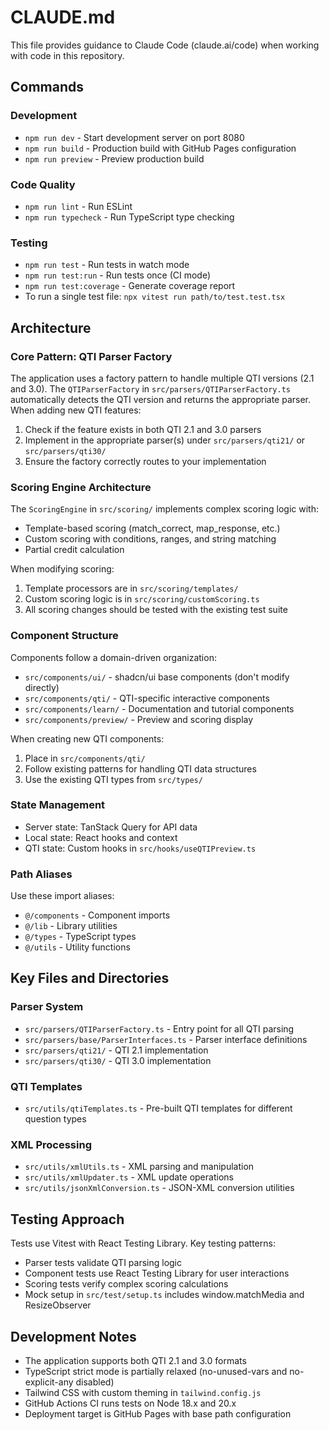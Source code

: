 # CLAUDE.md

This file provides guidance to Claude Code (claude.ai/code) when working with code in this repository.

## Commands

### Development
- `npm run dev` - Start development server on port 8080
- `npm run build` - Production build with GitHub Pages configuration
- `npm run preview` - Preview production build

### Code Quality
- `npm run lint` - Run ESLint
- `npm run typecheck` - Run TypeScript type checking

### Testing
- `npm run test` - Run tests in watch mode
- `npm run test:run` - Run tests once (CI mode)
- `npm run test:coverage` - Generate coverage report
- To run a single test file: `npx vitest run path/to/test.test.tsx`

## Architecture

### Core Pattern: QTI Parser Factory
The application uses a factory pattern to handle multiple QTI versions (2.1 and 3.0). The `QTIParserFactory` in `src/parsers/QTIParserFactory.ts` automatically detects the QTI version and returns the appropriate parser. When adding new QTI features:
1. Check if the feature exists in both QTI 2.1 and 3.0 parsers
2. Implement in the appropriate parser(s) under `src/parsers/qti21/` or `src/parsers/qti30/`
3. Ensure the factory correctly routes to your implementation

### Scoring Engine Architecture
The `ScoringEngine` in `src/scoring/` implements complex scoring logic with:
- Template-based scoring (match_correct, map_response, etc.)
- Custom scoring with conditions, ranges, and string matching
- Partial credit calculation

When modifying scoring:
1. Template processors are in `src/scoring/templates/`
2. Custom scoring logic is in `src/scoring/customScoring.ts`
3. All scoring changes should be tested with the existing test suite

### Component Structure
Components follow a domain-driven organization:
- `src/components/ui/` - shadcn/ui base components (don't modify directly)
- `src/components/qti/` - QTI-specific interactive components
- `src/components/learn/` - Documentation and tutorial components
- `src/components/preview/` - Preview and scoring display

When creating new QTI components:
1. Place in `src/components/qti/`
2. Follow existing patterns for handling QTI data structures
3. Use the existing QTI types from `src/types/`

### State Management
- Server state: TanStack Query for API data
- Local state: React hooks and context
- QTI state: Custom hooks in `src/hooks/useQTIPreview.ts`

### Path Aliases
Use these import aliases:
- `@/components` - Component imports
- `@/lib` - Library utilities
- `@/types` - TypeScript types
- `@/utils` - Utility functions

## Key Files and Directories

### Parser System
- `src/parsers/QTIParserFactory.ts` - Entry point for all QTI parsing
- `src/parsers/base/ParserInterfaces.ts` - Parser interface definitions
- `src/parsers/qti21/` - QTI 2.1 implementation
- `src/parsers/qti30/` - QTI 3.0 implementation

### QTI Templates
- `src/utils/qtiTemplates.ts` - Pre-built QTI templates for different question types

### XML Processing
- `src/utils/xmlUtils.ts` - XML parsing and manipulation
- `src/utils/xmlUpdater.ts` - XML update operations
- `src/utils/jsonXmlConversion.ts` - JSON-XML conversion utilities

## Testing Approach

Tests use Vitest with React Testing Library. Key testing patterns:
- Parser tests validate QTI parsing logic
- Component tests use React Testing Library for user interactions
- Scoring tests verify complex scoring calculations
- Mock setup in `src/test/setup.ts` includes window.matchMedia and ResizeObserver

## Development Notes

- The application supports both QTI 2.1 and 3.0 formats
- TypeScript strict mode is partially relaxed (no-unused-vars and no-explicit-any disabled)
- Tailwind CSS with custom theming in `tailwind.config.js`
- GitHub Actions CI runs tests on Node 18.x and 20.x
- Deployment target is GitHub Pages with base path configuration